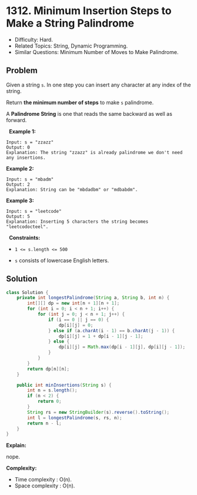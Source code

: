 # 1312. Minimum Insertion Steps to Make a String Palindrome

- Difficulty: Hard.
- Related Topics: String, Dynamic Programming.
- Similar Questions: Minimum Number of Moves to Make Palindrome.

## Problem

Given a string ```s```. In one step you can insert any character at any index of the string.

Return **the minimum number of steps** to make ```s``` palindrome.

A **Palindrome String** is one that reads the same backward as well as forward.

 
**Example 1:**

```
Input: s = "zzazz"
Output: 0
Explanation: The string "zzazz" is already palindrome we don't need any insertions.
```

**Example 2:**

```
Input: s = "mbadm"
Output: 2
Explanation: String can be "mbdadbm" or "mdbabdm".
```

**Example 3:**

```
Input: s = "leetcode"
Output: 5
Explanation: Inserting 5 characters the string becomes "leetcodocteel".
```

 
**Constraints:**


	
- ```1 <= s.length <= 500```
	
- ```s``` consists of lowercase English letters.



## Solution

```java
class Solution {
    private int longestPalindrome(String a, String b, int n) {
        int[][] dp = new int[n + 1][n + 1];
        for (int i = 0; i < n + 1; i++) {
            for (int j = 0; j < n + 1; j++) {
                if (i == 0 || j == 0) {
                    dp[i][j] = 0;
                } else if (a.charAt(i - 1) == b.charAt(j - 1)) {
                    dp[i][j] = 1 + dp[i - 1][j - 1];
                } else {
                    dp[i][j] = Math.max(dp[i - 1][j], dp[i][j - 1]);
                }
            }
        }
        return dp[n][n];
    }

    public int minInsertions(String s) {
        int n = s.length();
        if (n < 2) {
            return 0;
        }
        String rs = new StringBuilder(s).reverse().toString();
        int l = longestPalindrome(s, rs, n);
        return n - l;
    }
}
```

**Explain:**

nope.

**Complexity:**

* Time complexity : O(n).
* Space complexity : O(n).
